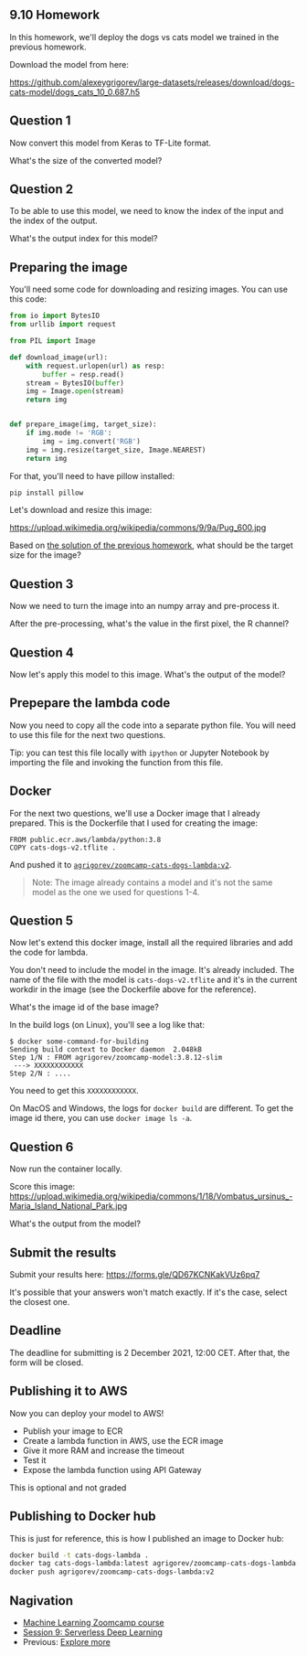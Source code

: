 ## 9.10 Homework

In this homework, we'll deploy the dogs vs cats model we trained in the previous 
homework.

Download the model from here: 

https://github.com/alexeygrigorev/large-datasets/releases/download/dogs-cats-model/dogs_cats_10_0.687.h5


## Question 1

Now convert this model from Keras to TF-Lite format.

What's the size of the converted model? 


## Question 2

To be able to use this model, we need to know the index of the input and 
the index of the output. 

What's the output index for this model? 


## Preparing the image

You'll need some code for downloading and resizing images. You can use 
this code:

```python
from io import BytesIO
from urllib import request

from PIL import Image

def download_image(url):
    with request.urlopen(url) as resp:
        buffer = resp.read()
    stream = BytesIO(buffer)
    img = Image.open(stream)
    return img


def prepare_image(img, target_size):
    if img.mode != 'RGB':
        img = img.convert('RGB')
    img = img.resize(target_size, Image.NEAREST)
    return img
```

For that, you'll need to have pillow installed:

```bash
pip install pillow
```

Let's download and resize this image: 

https://upload.wikimedia.org/wikipedia/commons/9/9a/Pug_600.jpg

Based on [the solution of the previous homework](https://github.com/alexeygrigorev/mlbookcamp-code/blob/master/course-zoomcamp/08-deep-learning/CNN_solution.ipynb),
what should be the target size for the image?


## Question 3

Now we need to turn the image into an numpy array and pre-process it. 

After the pre-processing, what's the value in the first pixel, the R channel?


## Question 4

Now let's apply this model to this image. What's the output of the model?


## Prepepare the lambda code 

Now you need to copy all the code into a separate python file. You will 
need to use this file for the next two questions.

Tip: you can test this file locally with `ipython` or Jupyter Notebook 
by importing the file and invoking the function from this file.  


## Docker 

For the next two questions, we'll use a Docker image that I already 
prepared. This is the Dockerfile that I used for creating the image:

```docker
FROM public.ecr.aws/lambda/python:3.8
COPY cats-dogs-v2.tflite .
```

And pushed it to [`agrigorev/zoomcamp-cats-dogs-lambda:v2`](https://hub.docker.com/r/agrigorev/zoomcamp-cats-dogs-lambda/tags).


> Note: The image already contains a model and it's not the same model
> as the one we used for questions 1-4.


## Question 5

Now let's extend this docker image, install all the required libraries
and add the code for lambda.

You don't need to include the model in the image. It's already included. 
The name of the file with the model is `cats-dogs-v2.tflite` and it's 
in the current workdir in the image (see the Dockerfile above for the 
reference).


What's the image id of the base image? 

In the build logs (on Linux), you'll see a log like that:

```
$ docker some-command-for-building
Sending build context to Docker daemon  2.048kB
Step 1/N : FROM agrigorev/zoomcamp-model:3.8.12-slim
 ---> XXXXXXXXXXXX
Step 2/N : ....
```

You need to get this `XXXXXXXXXXXX`. 

On MacOS and Windows, the logs for `docker build` are different. 
To get the image id there, you can use `docker image ls -a`.


## Question 6

Now run the container locally.

Score this image: https://upload.wikimedia.org/wikipedia/commons/1/18/Vombatus_ursinus_-Maria_Island_National_Park.jpg

What's the output from the model? 


## Submit the results

Submit your results here: https://forms.gle/QD67KCNKakVUz6pq7

It's possible that your answers won't match exactly. If it's the case, select the closest one.


## Deadline

The deadline for submitting is 2 December 2021, 12:00 CET. After that, the form will be closed.


## Publishing it to AWS

Now you can deploy your model to AWS!

* Publish your image to ECR
* Create a lambda function in AWS, use the ECR image
* Give it more RAM and increase the timeout 
* Test it
* Expose the lambda function using API Gateway

This is optional and not graded 


## Publishing to Docker hub

This is just for reference, this is how I published an image to Docker hub:

```bash
docker build -t cats-dogs-lambda .
docker tag cats-dogs-lambda:latest agrigorev/zoomcamp-cats-dogs-lambda:v2
docker push agrigorev/zoomcamp-cats-dogs-lambda:v2
```


## Nagivation

* [Machine Learning Zoomcamp course](../)
* [Session 9: Serverless Deep Learning](./)
* Previous: [Explore more](09-explore-more.md)